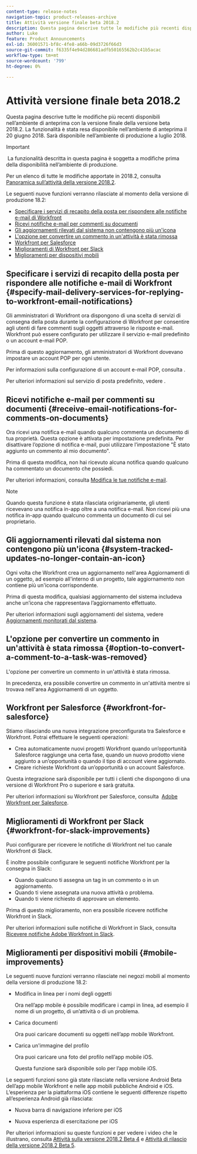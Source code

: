 ```yaml
---
content-type: release-notes
navigation-topic: product-releases-archive
title: Attività versione finale beta 2018.2
description: Questa pagina descrive tutte le modifiche più recenti disponibili nell’ambiente di anteprima con la versione finale della versione beta 2018.2. La funzionalità è stata resa disponibile nell’ambiente di anteprima il 20 giugno 2018. Sarà disponibile nell’ambiente di produzione a luglio 2018.
author: Luke
feature: Product Announcements
exl-id: 36001571-bf8c-4fe8-a66b-09d3726f66d3
source-git-commit: f6335f4e94d286681adfb50165562b2c41b5acac
workflow-type: tm+mt
source-wordcount: '799'
ht-degree: 0%

---
```


# Attività versione finale beta 2018.2

Questa pagina descrive tutte le modifiche più recenti disponibili nell’ambiente di anteprima con la versione finale della versione beta 2018.2. La funzionalità è stata resa disponibile nell’ambiente di anteprima il 20 giugno 2018. Sarà disponibile nell’ambiente di produzione a luglio 2018.

>[!IMPORTANT]
>
> La funzionalità descritta in questa pagina è soggetta a modifiche prima della disponibilità nell’ambiente di produzione.

Per un elenco di tutte le modifiche apportate in 2018.2, consulta  [Panoramica sull’attività della versione 2018.2](../../../../product-announcements/product-releases/quarterly-release-archive/2018.2-release-activity/2018.2-release-activity-overview.md).

Le seguenti nuove funzioni verranno rilasciate al momento della versione di produzione 18.2:

* [Specificare i servizi di recapito della posta per rispondere alle notifiche e-mail di Workfront](#specify-mail-delivery-services-for-replying-to-workfront-email-notifications)
* [Ricevi notifiche e-mail per commenti su documenti](#receive-email-notifications-for-comments-on-documents)
* [Gli aggiornamenti rilevati dal sistema non contengono più un&#39;icona](#system-tracked-updates-no-longer-contain-an-icon)
* [L&#39;opzione per convertire un commento in un&#39;attività è stata rimossa](#option-to-convert-a-comment-to-a-task-was-removed)
* [Workfront per Salesforce](#workfront-for-salesforce)
* [Miglioramenti di Workfront per Slack](#workfront-for-slack-improvements)
* [Miglioramenti per dispositivi mobili](#mobile-improvements)

## Specificare i servizi di recapito della posta per rispondere alle notifiche e-mail di Workfront {#specify-mail-delivery-services-for-replying-to-workfront-email-notifications}

Gli amministratori di Workfront ora dispongono di una scelta di servizi di consegna della posta durante la configurazione di Workfront per consentire agli utenti di fare commenti sugli oggetti attraverso le risposte e-mail. Workfront può essere configurato per utilizzare il servizio e-mail predefinito o un account e-mail POP.

Prima di questo aggiornamento, gli amministratori di Workfront dovevano impostare un account POP per ogni utente. 

Per informazioni sulla configurazione di un account e-mail POP, consulta .

Per ulteriori informazioni sul servizio di posta predefinito, vedere .

## Ricevi notifiche e-mail per commenti su documenti {#receive-email-notifications-for-comments-on-documents}

Ora ricevi una notifica e-mail quando qualcuno commenta un documento di tua proprietà. Questa opzione è attivata per impostazione predefinita. Per disattivare l’opzione di notifica e-mail, puoi utilizzare l’impostazione &quot;È stato aggiunto un commento al mio documento&quot;.

Prima di questa modifica, non hai ricevuto alcuna notifica quando qualcuno ha commentato un documento che possiedi. 

Per ulteriori informazioni, consulta [Modifica le tue notifiche e-mail](../../../../workfront-basics/using-notifications/activate-or-deactivate-your-own-event-notifications.md).

>[!NOTE]
>
Quando questa funzione è stata rilasciata originariamente, gli utenti ricevevano una notifica in-app oltre a una notifica e-mail. Non ricevi più una notifica in-app quando qualcuno commenta un documento di cui sei proprietario. 

## Gli aggiornamenti rilevati dal sistema non contengono più un&#39;icona {#system-tracked-updates-no-longer-contain-an-icon}

Ogni volta che Workfront crea un aggiornamento nell&#39;area Aggiornamenti di un oggetto, ad esempio all&#39;interno di un progetto, tale aggiornamento non contiene più un&#39;icona corrispondente.

Prima di questa modifica, qualsiasi aggiornamento del sistema includeva anche un’icona che rappresentava l’aggiornamento effettuato.

Per ulteriori informazioni sugli aggiornamenti del sistema, vedere [Aggiornamenti monitorati dal sistema](../../../../administration-and-setup/set-up-workfront/system-tracked-update-feeds/system-tracked-update-feeds.md).

## L&#39;opzione per convertire un commento in un&#39;attività è stata rimossa {#option-to-convert-a-comment-to-a-task-was-removed}

L&#39;opzione per convertire un commento in un&#39;attività è stata rimossa.

In precedenza, era possibile convertire un commento in un&#39;attività mentre si trovava nell&#39;area Aggiornamenti di un oggetto.

## Workfront per Salesforce {#workfront-for-salesforce}

Stiamo rilasciando una nuova integrazione preconfigurata tra Salesforce e Workfront. Potrai effettuare le seguenti operazioni:

* Crea automaticamente nuovi progetti Workfront quando un’opportunità Salesforce raggiunge una certa fase, quando un nuovo prodotto viene aggiunto a un’opportunità o quando il tipo di account viene aggiornato.
* Creare richieste Workfront da un’opportunità o un account Salesforce.

Questa integrazione sarà disponibile per tutti i clienti che dispongono di una versione di Workfront Pro o superiore e sarà gratuita.

Per ulteriori informazioni su Workfront per Salesforce, consulta  [Adobe Workfront per Salesforce](../../../../workfront-integrations-and-apps/using-workfront-with-salesforce/workfront-for-salesforce.md).

## Miglioramenti di Workfront per Slack {#workfront-for-slack-improvements}

Puoi configurare per ricevere le notifiche di Workfront nel tuo canale Workfront di Slack.

È inoltre possibile configurare le seguenti notifiche Workfront per la consegna in Slack:

* Quando qualcuno ti assegna un tag in un commento o in un aggiornamento.
* Quando ti viene assegnata una nuova attività o problema.
* Quando ti viene richiesto di approvare un elemento.

Prima di questo miglioramento, non era possibile ricevere notifiche Workfront in Slack.

Per ulteriori informazioni sulle notifiche di Workfront in Slack, consulta [Ricevere notifiche Adobe Workfront in Slack](../../../../workfront-integrations-and-apps/using-workfront-with-slack/receive-workfront-notifications-in-slack.md).

## Miglioramenti per dispositivi mobili {#mobile-improvements}

Le seguenti nuove funzioni verranno rilasciate nei negozi mobili al momento della versione di produzione 18.2:

* Modifica in linea per i nomi degli oggetti 

  Ora nell’app mobile è possibile modificare i campi in linea, ad esempio il nome di un progetto, di un’attività o di un problema.

* Carica documenti 

  Ora puoi caricare documenti su oggetti nell’app mobile Workfront.

* Carica un&#39;immagine del profilo 

  Ora puoi caricare una foto del profilo nell’app mobile iOS.

  Questa funzione sarà disponibile solo per l’app mobile iOS.

Le seguenti funzioni sono già state rilasciate nella versione Android Beta dell’app mobile Workfront e nelle app mobili pubbliche Android e iOS. L’esperienza per la piattaforma iOS contiene le seguenti differenze rispetto all’esperienza Android già rilasciata:

* Nuova barra di navigazione inferiore per iOS 

* Nuova esperienza di esercitazione per iOS 

Per ulteriori informazioni su queste funzioni e per vedere i video che le illustrano, consulta [Attività sulla versione 2018.2 Beta 4](../../../../product-announcements/product-releases/quarterly-release-archive/2018.2-release-activity/2018.2-beta-4-release-activity.md) e [Attività di rilascio della versione 2018.2 Beta 5](../../../../product-announcements/product-releases/quarterly-release-archive/2018.2-release-activity/2018.2-beta-5-release-activity.md).
